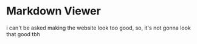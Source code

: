# Markdown Viewer

i can't be asked making the website look too good, so, it's not gonna look that good tbh
